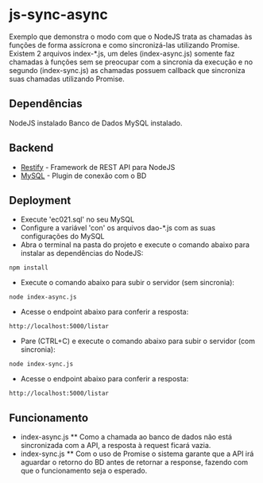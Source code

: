 # js-sync-async
Exemplo que demonstra o modo com que o NodeJS trata as chamadas às funções de forma assícrona e como sincronizá-las utilizando Promise.
Existem 2 arquivos index-*.js, um deles (index-async.js) somente faz chamadas à funções sem se preocupar com a sincronia da execução e no segundo (index-sync.js) as chamadas possuem callback que sincroniza suas chamadas utilizando Promise.

## Dependências
NodeJS instalado
Banco de Dados MySQL instalado.

## Backend
* [Restify](http://restify.com/) - Framework de REST API para NodeJS
* [MySQL](https://www.npmjs.com/package/mysql) - Plugin de conexão com o BD

## Deployment
* Execute 'ec021.sql' no seu MySQL
* Configure a variável 'con' os arquivos dao-*.js com as suas configurações do MySQL
* Abra o terminal na pasta do projeto e execute o comando abaixo para instalar as dependências do NodeJS:
```
npm install
```
* Execute o comando abaixo para subir o servidor (sem sincronia):
```
node index-async.js
```
* Acesse o endpoint abaixo para conferir a resposta:
```
http://localhost:5000/listar
```

* Pare (CTRL+C) e execute o comando abaixo para subir o servidor (com sincronia):
```
node index-sync.js
```
* Acesse o endpoint abaixo para conferir a resposta:
```
http://localhost:5000/listar
```

## Funcionamento
* index-async.js
** Como a chamada ao banco de dados não está sincronizada com a API, a resposta à request ficará vazia.
* index-sync.js
** Com o uso de Promise o sistema garante que a API irá aguardar o retorno do BD antes de retornar a response, fazendo com que o funcionamento seja o esperado.